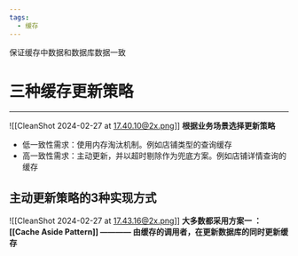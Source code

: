 ```yaml
---
tags:
  - 缓存
---
```

保证缓存中数据和数据库数据一致
# 三种缓存更新策略
---
![[CleanShot 2024-02-27 at 17.40.10@2x.png]]
**根据业务场景选择更新策略**
- 低一致性需求：使用内存淘汰机制。例如店铺类型的查询缓存
- 高一致性需求：主动更新，并以超时剔除作为兜底方案。例如店铺详情查询的缓存

## **主动更新策略**的3种实现方式
![[CleanShot 2024-02-27 at 17.43.16@2x.png]]
**大多数都采用方案一 ：[[Cache Aside Pattern]] ———— 由缓存的调用者，在更新数据库的同时更新缓存**
 